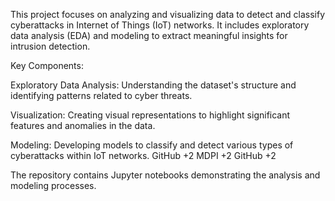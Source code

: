 This project focuses on analyzing and visualizing data to detect and classify cyberattacks in Internet of Things (IoT) networks. It includes exploratory data analysis (EDA) and modeling to extract meaningful insights for intrusion detection.​

Key Components:

Exploratory Data Analysis: Understanding the dataset's structure and identifying patterns related to cyber threats.​

Visualization: Creating visual representations to highlight significant features and anomalies in the data.​

Modeling: Developing models to classify and detect various types of cyberattacks within IoT networks.​
GitHub
+2
MDPI
+2
GitHub
+2

The repository contains Jupyter notebooks demonstrating the analysis and modeling processes.​
